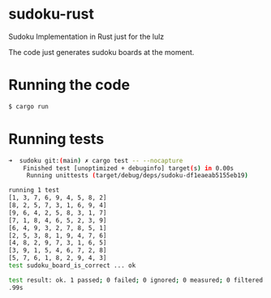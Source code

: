 # sudoku-rust
Sudoku Implementation in Rust just for the lulz

The code just generates sudoku boards at the moment.

# Running the code
```sh
$ cargo run
```

# Running tests
```sh
➜  sudoku git:(main) ✗ cargo test -- --nocapture
    Finished test [unoptimized + debuginfo] target(s) in 0.00s
     Running unittests (target/debug/deps/sudoku-df1eaeab5155eb19)

running 1 test
[1, 3, 7, 6, 9, 4, 5, 8, 2]
[8, 2, 5, 7, 3, 1, 6, 9, 4]
[9, 6, 4, 2, 5, 8, 3, 1, 7]
[7, 1, 8, 4, 6, 5, 2, 3, 9]
[6, 4, 9, 3, 2, 7, 8, 5, 1]
[2, 5, 3, 8, 1, 9, 4, 7, 6]
[4, 8, 2, 9, 7, 3, 1, 6, 5]
[3, 9, 1, 5, 4, 6, 7, 2, 8]
[5, 7, 6, 1, 8, 2, 9, 4, 3]
test sudoku_board_is_correct ... ok

test result: ok. 1 passed; 0 failed; 0 ignored; 0 measured; 0 filtered out; finished in 6
.99s

```
